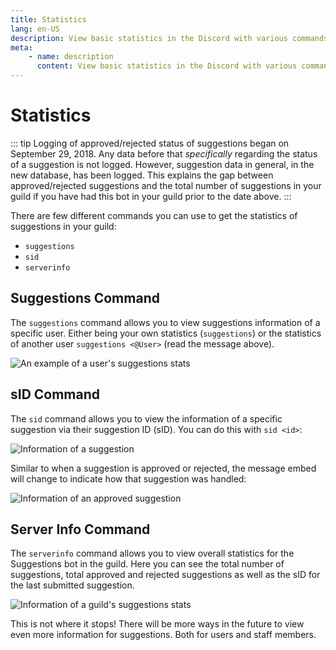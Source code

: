 ```yaml
---
title: Statistics
lang: en-US
description: View basic statistics in the Discord with various commands.
meta:
    - name: description
      content: View basic statistics in the Discord with various commands.
---
```


# Statistics

::: tip
Logging of approved/rejected status of suggestions began on September 29, 2018. Any data before that *specifically* regarding the status of a suggestion is not logged. However, suggestion data in general, in the new database, has been logged. This explains the gap between approved/rejected suggestions and the total number of suggestions in your guild if you have had this bot in your guild prior to the date above.
:::

There are few different commands you can use to get the statistics of suggestions in your guild:

* `suggestions`
* `sid`
* `serverinfo`

## Suggestions Command

The `suggestions` command allows you to view suggestions information of a specific user. Either being your own statistics (`suggestions`) or the statistics of another user `suggestions <@User>` (read the message above).

![An example of a user's suggestions stats](/images/1YVBswv.png)

## sID Command

The `sid` command allows you to view the information of a specific suggestion via their suggestion ID (sID). You can do this with `sid <id>`:

![Information of a suggestion](/images/84bhSNA.png)

Similar to when a suggestion is approved or rejected, the message embed will change to indicate how that suggestion was handled:

![Information of an approved suggestion](/images/76oWduL.png)

## Server Info Command

The `serverinfo` command allows you to view overall statistics for the Suggestions bot in the guild. Here you can see the total number of suggestions, total approved and rejected suggestions as well as the sID for the last submitted suggestion.

![Information of a guild's suggestions stats](/images/R8MoBdt.png)

This is not where it stops! There will be more ways in the future to view even more information for suggestions. Both for users and staff members.